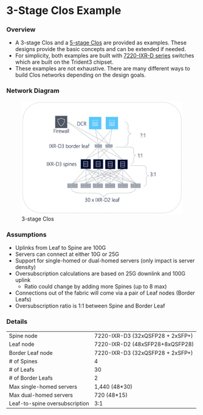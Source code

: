 # 3-Stage Clos Example


### Overview

* A 3-stage Clos and a [5-stage Clos](example-5stage.md) are provided as examples.  These designs provide the basic concepts and can be extended if needed.
* For simplicity, both examples are built with [7220-IXR-D series](https://onestore.nokia.com/asset/i/207599) switches which are built on the Trident3 chipset.
* These examples are not exhaustive. There are many different ways to build Clos networks depending on the design goals.


### Network Diagram

<figure>
  <img src="/_images/3stage.png" width="600" />
  <figcaption>3-stage Clos</figcaption>
</figure>


### Assumptions


* Uplinks from Leaf to Spine are 100G
* Servers can connect at either 10G or 25G
* Support for single-homed or dual-homed servers (only impact is server density)
* Oversubscription calculations are based on 25G downlink and 100G uplink
    * Ratio could change by adding more Spines (up to 8 max)
* Connections out of the fabric will come via a pair of Leaf nodes (Border Leafs)
* Oversubscription ratio is 1:1 between Spine and Border Leaf


### Details

|                                |                                   |
| :----------------------------- | :-------------------------------- |
| Spine node                     | 7220-IXR-D3 (32xQSFP28 + 2xSFP+)  |
| Leaf node                      | 7220-IXR-D2 (48xSFP28+8xQSFP28)   |
| Border Leaf node               | 7220-IXR-D3 (32xQSFP28 + 2xSFP+)  |
| # of Spines                    | 4                                 |
| # of Leafs                     | 30                                |
| # of Border Leafs              | 2                                 |
| Max single-homed servers       | 1,440 (48*30)                     |
| Max dual-homed servers         | 720 (48*15)                       |
| Leaf-to-spine oversubscription | 3:1                               |
